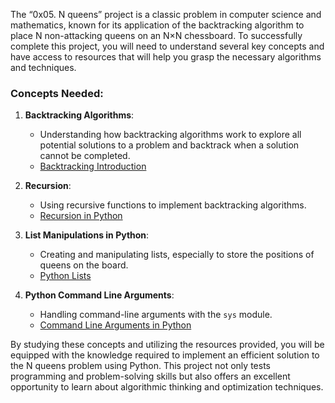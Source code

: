 <div class="panel panel-default" id="project-description">
  <div class="panel-body">
    <p>The “0x05. N queens” project is a classic problem in computer science and mathematics, known for its application of the backtracking algorithm to place N non-attacking queens on an N×N chessboard. 
To successfully complete this project, you will need to understand several key concepts and have access to resources that will help you grasp the necessary algorithms and techniques.</p>

<h3>Concepts Needed:</h3>

<ol>
<li><p><strong>Backtracking Algorithms</strong>:</p>

<ul>
<li>Understanding how backtracking algorithms work to explore all potential solutions to a problem and backtrack when a solution cannot be completed.</li>
<li><a href="/rltoken/LLnF6u2i3A_xIwDjJsP8zQ" title="Backtracking Introduction" target="_blank">Backtracking Introduction</a></li>
</ul></li>
<li><p><strong>Recursion</strong>:</p>

<ul>
<li>Using recursive functions to implement backtracking algorithms.</li>
<li><a href="/rltoken/X1vaNXgy_pPyvKfOJm90XQ" title="Recursion in Python" target="_blank">Recursion in Python</a></li>
</ul></li>
<li><p><strong>List Manipulations in Python</strong>:</p>

<ul>
<li>Creating and manipulating lists, especially to store the positions of queens on the board.</li>
<li><a href="/rltoken/P3KbYxmdtSeoJvVfr9Iv0w" title="Python Lists" target="_blank">Python Lists</a></li>
</ul></li>
<li><p><strong>Python Command Line Arguments</strong>:</p>

<ul>
<li>Handling command-line arguments with the <code>sys</code> module.</li>
<li><a href="/rltoken/2IF4V6xsY_Nq-xcGDK3Bhw" title="Command Line Arguments in Python" target="_blank">Command Line Arguments in Python</a></li>
</ul></li>
</ol>

<p>By studying these concepts and utilizing the resources provided, you will be equipped with the knowledge required to implement an efficient solution to the N queens problem using Python. 
This project not only tests programming and problem-solving skills but also offers an excellent opportunity to learn about algorithmic thinking and optimization techniques.</p>

  </div>
</div>
